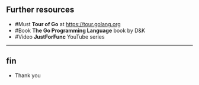 ## Further resources

* #Must **Tour of Go** at https://tour.golang.org
* #Book **The Go Programming Language** book by D&K
* #Video **JustForFunc** YouTube series

---

## fin

* Thank you
